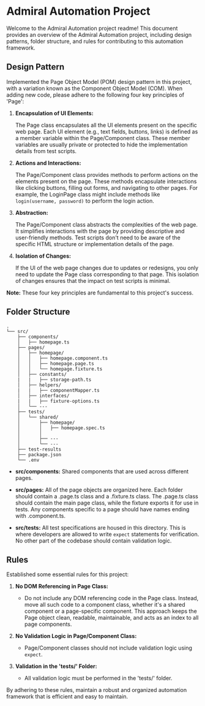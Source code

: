 # Admiral Automation Project

Welcome to the Admiral Automation project readme! This document provides an overview of the Admiral Automation project, including design patterns, folder structure, and rules for contributing to this automation framework.

## Design Pattern

Implemented the Page Object Model (POM) design pattern in this project, with a variation known as the Component Object Model (COM). When adding new code, please adhere to the following four key principles of 'Page':

1. **Encapsulation of UI Elements:**

    The Page class encapsulates all the UI elements present on the specific web page. Each UI element (e.g., text fields, buttons, links) is defined as a member variable within the Page/Component class.
    These member variables are usually private or protected to hide the implementation details from test scripts.

2. **Actions and Interactions:**

    The Page/Component class provides methods to perform actions on the elements present on the page. These methods encapsulate interactions like clicking buttons, filling out forms, and navigating to other pages.
    For example, the LoginPage class might include methods like `login(username, password)` to perform the login action.

3. **Abstraction:**

    The Page/Component class abstracts the complexities of the web page. It simplifies interactions with the page by providing descriptive and user-friendly methods. Test scripts don't need to be aware of the specific HTML structure or implementation details of the page.

4. **Isolation of Changes:**

    If the UI of the web page changes due to updates or redesigns, you only need to update the Page class corresponding to that page. This isolation of changes ensures that the impact on test scripts is minimal.

**Note:** These four key principles are fundamental to this project's success.

## Folder Structure

```plaintext
.
└── src/
    ├── components/
    │   ├── homepage.ts
    ├── pages/
    │   ├── homepage/
    │   │   ├── homepage.component.ts
    │   │   ├── homepage.page.ts
    │   │   └── homepage.fixture.ts
    │   ├── constants/
    |   |   ├── storage-path.ts 
    │   ├── helpers/
    |   |   ├── componentMapper.ts   
    │   ├── interfaces/
    |   |   ├── fixture-options.ts       
    │   └── ---
    ├── tests/
    │   └── shared/
    │       ├── homepage/
    │       │   ├── homepage.spec.ts
    │       │   
    │       ├── ---
    │       └── ---
    ├── test-results
    ├── package.json
    └── .env
```

- **src/components:**
  Shared components that are used across different pages.

- **src/pages:**
  All of the page objects are organized here. Each folder should contain a .page.ts class and a .fixture.ts class. The .page.ts class should contain the main page class, while the fixture exports it for use in tests. Any components specific to a page should have names ending with .component.ts.

- **src/tests:**
  All test specifications are housed in this directory. This is where developers are allowed to write `expect` statements for verification. No other part of the codebase should contain validation logic.

## Rules

Established some essential rules for this project:

1. **No DOM Referencing in Page Class:**
   - Do not include any DOM referencing code in the Page class. Instead, move all such code to a component class, whether it's a shared component or a page-specific component. This approach keeps the Page object clean, readable, maintainable, and acts as an index to all page components.

2. **No Validation Logic in Page/Component Class:**
   - Page/Component classes should not include validation logic using `expect`.

3. **Validation in the 'tests/' Folder:**
   - All validation logic must be performed in the 'tests/' folder.

By adhering to these rules, maintain a robust and organized automation framework that is efficient and easy to maintain.